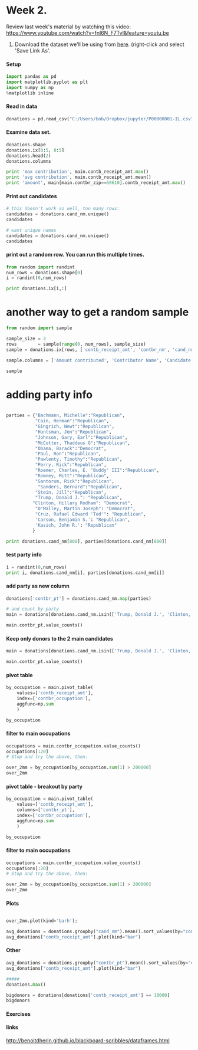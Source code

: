 # Week 2.

Review last week's material by watching this video: https://www.youtube.com/watch?v=fnl6N_F7TvI&feature=youtu.be

1. Download the dataset we'll be using from [here](DataSet1.csv). (right-click and select 'Save Link As'.

#### Setup

```python
import pandas as pd
import matplotlib.pyplot as plt
import numpy as np
%matplotlib inline
```

#### Read in data

```python
donations = pd.read_csv("C:/Users/bob/Dropbox/jupyter/P00000001-IL.csv", index_col=False)
```

#### Examine data set.

```python
donations.shape
donations.ix[0:5, 0:5]
donations.head(2)
donations.columns
```

```python
print 'max contribution', main.contb_receipt_amt.max()
print 'avg contribution', main.contb_receipt_amt.mean()
print 'amount', main[main.contbr_zip==60610].contb_receipt_amt.max()
```

#### Print out candidates
```python
# this doesn't work so well, too many rows:
candidates = donations.cand_nm.unique()
candidates

# want unique names
candidates = donations.cand_nm.unique()
candidates
```


#### print out a random row. You can run this multiple times.
```python
from random import randint
num_rows = donations.shape[0]
i = randint(0,num_rows)

print donations.ix[i,:]
```

# another way to get a random sample
```python
from random import sample

sample_size = 3
rows        = sample(range(0, num_rows), sample_size)
sample = donations.ix[rows, ['contb_receipt_amt', 'contbr_nm', 'cand_nm']]

sample.columns = ['Amount contributed', 'Contributor Name', 'Candidate Contributed to']

sample
```

# adding party info
```python

parties = {"Bachmann, Michelle":"Republican",
           "Cain, Herman":"Republican",
           "Gingrich, Newt":"Republican",
           "Huntsman, Jon":"Republican",
           "Johnson, Gary, Earl":"Republican",
           "McCotter, Thaddeus G":"Republican",
           "Obama, Barack":"Democrat",
           "Paul, Ron":"Republican",
           "Pawlenty, Timothy":"Republican",
           "Perry, Rick":"Republican",
           "Roemer, Charles, E. 'Buddy' III":"Republican",
           "Romney, Mitt":"Republican",
           "Santorum, Rick":"Republican",
            "Sanders, Bernard":"Republican",
           "Stein, Jill":"Republican",
           "Trump, Donald J.": "Republican",
          "Clinton, Hillary Rodham": "Democrat",
           "O'Malley, Martin Joseph": "Democrat",
           "Cruz, Rafael Edward 'Ted'": "Republican",
           'Carson, Benjamin S.': "Republican",
           'Kasich, John R.': "Republican"
          }

print donations.cand_nm[800], parties[donations.cand_nm[800]]
```
#### test party info
```python
i = randint(0,num_rows)
print i, donations.cand_nm[i], parties[donations.cand_nm[i]]
```

#### add party as new column
```python
donations['contbr_pt'] = donations.cand_nm.map(parties)

# and count by party
main = donations[donations.cand_nm.isin(['Trump, Donald J.', 'Clinton, Hillary Rodham'])]

main.contbr_pt.value_counts()

```

#### Keep only donors to the 2 main candidates
```python
main = donations[donations.cand_nm.isin(['Trump, Donald J.', 'Clinton, Hillary Rodham'])]

main.contbr_pt.value_counts()
```

#### pivot table
```python
by_occupation = main.pivot_table(
    values=['contb_receipt_amt'],
    index=['contbr_occupation'],
    aggfunc=np.sum
    )

by_occupation

```

#### filter to main occupations
```python
occupations = main.contbr_occupation.value_counts()
occupations[:20]
# Stop and try the above, then:

over_2mm = by_occupation[by_occupation.sum(1) > 200000]
over_2mm

```

#### pivot table - breakout by party
```python
by_occupation = main.pivot_table(
    values=['contb_receipt_amt'],
    columns=['contbr_pt'],
    index=['contbr_occupation'],
    aggfunc=np.sum
    )

by_occupation

```

#### filter to main occupations
```python
occupations = main.contbr_occupation.value_counts()
occupations[:20]
# Stop and try the above, then:

over_2mm = by_occupation[by_occupation.sum(1) > 200000]
over_2mm

```


#### Plots
```python

over_2mm.plot(kind='barh');

avg_donations = donations.groupby("cand_nm").mean().sort_values(by="contb_receipt_amt")
avg_donations["contb_receipt_amt"].plot(kind="bar")
```

#### Other
```python
avg_donations = donations.groupby("contbr_pt").mean().sort_values(by="contb_receipt_amt")
avg_donations["contb_receipt_amt"].plot(kind="bar")

#####
donations.max()

bigdonors = donations[donations['contb_receipt_amt'] == 10000]
bigdonors

```

#### Exercises


#### links
http://benoitdherin.github.io/blackboard-scribbles/dataframes.html

